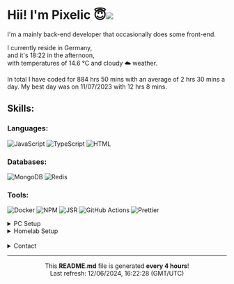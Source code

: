 <h1>Hii! I'm Pixelic 😇<img src="https://hit.yhype.me/github/profile?user_id&#x3D;69585766"></h1>

<p>
I'm a mainly back-end developer that occasionally does some front-end.

I currently reside in Germany,<br />
and it's 18:22 in the afternoon,<br />
with temperatures of 14.6 °C and cloudy ☁️ weather.

In total I have coded for 884 hrs 50 mins with an average of 2 hrs 30 mins a day.
My best day was on 11/07/2023 with 12 hrs 8 mins.
</p>

<h2>Skills:</h2>
<h3>Languages:</h3>
<p>
  <img alt="JavaScript" src="https://img.shields.io/badge/JavaScript-f7df1e?style=flat-square&logo=javascript&logoColor=white">
  <img alt="TypeScript" src="https://img.shields.io/badge/TypeScript-3178c6?style=flat-square&logo=typescript&logoColor=white">
  <img alt="HTML" src="https://img.shields.io/badge/HTML-e34f26?style=flat-square&logo=html5&logoColor=white">
</p>

<h3>Databases:</h3>
<p>
  <img alt="MongoDB" src="https://img.shields.io/badge/MongoDB-00684A?style=flat-square&logo=mongodb&logoColor=white">
  <img alt="Redis" src="https://img.shields.io/badge/Redis-d82c20?style=flat-square&logo=redis&logoColor=white">
</p>

<h3>Tools:</h3>
<p>
  <img alt="Docker" src="https://img.shields.io/badge/Docker-1d63ed?style=flat-square&logo=docker&logoColor=white">
  <img alt="NPM" src="https://img.shields.io/badge/NPM-db3837?style=flat-square&logo=npm&logoColor=white">
  <img alt="JSR" src="https://img.shields.io/badge/JSR-f7df1e?style=flat-square&logo=jsr&logoColor=gray">
  <img alt="GitHub Actions" src="https://img.shields.io/badge/Github_Actions-6e5494?style=flat-square&logo=github-actions&logoColor=white">
  <img alt="Prettier" src="https://img.shields.io/badge/Prettier-f7b93e?style=flat-square&logo=prettier&logoColor=white">
</p>

<details>
<summary>PC Setup</summary>

<h3>Configuration:</h3>

- CPU: AMD Ryzen 9 5950x (16C/32T)
- GPU: NVIDIA RTX 3060 Ti (8GB)
- RAM: 64GB 3600MT/s
- Storage: 1.5TB NVME (0.5TB Gen4 + 1.0TB Gen3)
- Operating System: Windows 11

_Definitely not a configuration that I would recommend to normal users._

</details>

<details>
<summary>Homelab Setup</summary>

<h3>Configuration:</h3>

- CPU: AMD Ryzen 7 7840HS (8C/16T)
- GPU: Integrated Radeon 780M
- RAM: 32GB 3600MT/s
- Storage: 6.0TB (2.0TB NVME Gen3 + 4.0TB HDD)
- Operating System: Proxmox (Debian)

<h3>Metrics:</h3>
<p>
  <img alt="Uptime" src="https://img.shields.io/badge/Uptime-3_months-pink">
  <img alt="Power Usage" src="https://img.shields.io/badge/Power_Usage-25W-green">
  </br></br>
  <img alt="CPU Usage" src="https://img.shields.io/badge/CPU_Usage-1.48%25-orange">
  <img alt="Memory Usage" src="https://img.shields.io/badge/Ram_Usage-19.76GB/31.30GB-blue">
  <img alt="Disk Usage" src="https://img.shields.io/badge/NVME_Disk_Usage-686.01GB/1936.97GB-purple">
</p>
</details>
</br>
<details>
<summary>Contact</summary>
<p>
  Discord: <a href="https://discord.pixelic.dev">discord.pixelic.dev</a><br/>
  E-Mail: <a href="mailto:contact@pixelic.dev">contact@pixelic.dev</a>
</p>
</details>

------------------------------------------------------------------
<p align="center">
This <b>README.md</b> file is generated <b>every 4 hours</b>!</br>
Last refresh: 12/06/2024, 16:22:28 (GMT/UTC)<br />
</p>
